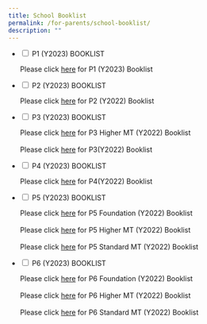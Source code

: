 ```yaml
---
title: School Booklist
permalink: /for-parents/school-booklist/
description: ""
---
```

<ul class="jekyllcodex_accordion">
  <li>
    <input type="checkbox" id="accordion1">
    <label for="accordion1">P1 (Y2023) BOOKLIST</label>
    <div>
      <p>Please click <a href="https://go.gov.sg/2023pcpsp1booklist" target="_blank" rel="noopener">here</a> for P1 (Y2023) Booklist</p>
    </div>
	</li>  
	  <li>
    <input type="checkbox" id="accordion2">
    <label for="accordion2">P2 (Y2023) BOOKLIST</label>
    <div>
      <p>Please click <a href="/files/2022%20PCPS%20P2.pdf" target="_blank" rel="noopener">here</a> for P2 (Y2022) Booklist</p>
    </div>
	</li>  
	  <li>
    <input type="checkbox" id="accordion3">
    <label for="accordion3">P3 (Y2023) BOOKLIST</label>
    <div>
      <p>Please click <a href="/files/2022%20PCPS%20P3%20HMT.pdf" target="_blank" rel="noopener">here</a> for  P3 Higher MT (Y2022) Booklist<br><br>Please click <a href="/files/2022%20PCPS%20P3.pdf" target="_blank" rel="noopener">here</a> for P3(Y2022) Booklist</p>
    </div>
	</li>  
	  <li>
    <input type="checkbox" id="accordion4">
    <label for="accordion4">P4 (Y2023) BOOKLIST</label>
    <div>
      <p>Please click <a href="/files/2022%20PCPS%20P4.pdf" target="_blank" rel="noopener">here</a> for P4(Y2022) Booklist</p>
    </div>
	</li>  
	<li>
    <input type="checkbox" id="accordion5">
    <label for="accordion5">P5 (Y2023) BOOKLIST</label>
    <div>
      <p>Please click <a href="/files/2022%20PCPS%20P5%20FDN%20revised.pdf" target="_blank" rel="noopener">here</a> for P5 Foundation (Y2022) Booklist<br><br>Please click <a href="/files/2022%20PCPS%20P5%20HMT.pdf" target="_blank" rel="noopener">here</a> for P5 Higher MT (Y2022) Booklist<br><br>Please click <a href="/files/2022%20PCPS%20P5%20STD%20MT.pdf" target="_blank" rel="noopener">here</a> for P5 Standard MT (Y2022) Booklist</p>
    </div>
	</li>
	<li>
    <input type="checkbox" id="accordion6">
    <label for="accordion6">P6 (Y2023) BOOKLIST</label>
    <div>
      <p>Please click <a href="/files/2022%20PCPS%20P6%20FDN.pdf" target="_blank" rel="noopener">here</a> for P6 Foundation (Y2022) Booklist<br><br>Please click <a href="/files/2022%20PCPS%20P6%20HMT.pdf" target="_blank" rel="noopener">here</a> for P6 Higher MT (Y2022) Booklist<br><br>Please click <a href="/files/2022%20PCPS%20P6%20STD%20MT.pdf" target="_blank" rel="noopener">here</a> for P6 Standard MT (Y2022) Booklist</p>
    </div>
	</li>
</ul>